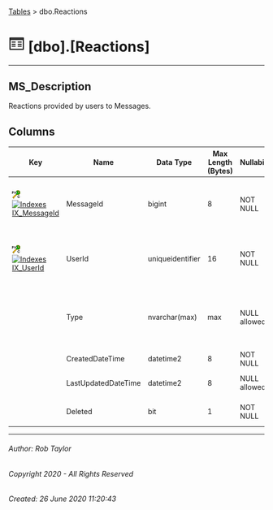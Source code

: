 #### 

[Tables](Tables.md) > dbo.Reactions

# ![Tables](../images/Table32.png) [dbo].[Reactions]

---

## <a name="#description"></a>MS_Description

Reactions provided by users to Messages.

## <a name="#columns"></a>Columns

| Key | Name | Data Type | Max Length (Bytes) | Nullability | Default | Description |
|---|---|---|---|---|---|---|
| [![Cluster Primary Key PK_dbo.Reactions: MessageId\UserId](../images/pkcluster.png)](#indexes)[![Indexes IX_MessageId](../../../Images/Index.png)](#indexes) | MessageId | bigint | 8 | NOT NULL |  | _Foreign Key to Id in dbo.Messages. The Id of the message reacted to._ |
| [![Cluster Primary Key PK_dbo.Reactions: MessageId\UserId](../images/pkcluster.png)](#indexes)[![Indexes IX_UserId](../../../Images/Index.png)](#indexes) | UserId | uniqueidentifier | 16 | NOT NULL |  | _Foreign Key to Id in dbo.Users. The User who made the reaction_ |
|  | Type | nvarchar(max) | max | NULL allowed |  | _The type of reaction.  Supported values are like, angry, sad, laugh, heart, surprised._ |
|  | CreatedDateTime | datetime2 | 8 | NOT NULL |  | _Timestamp of the reaction._ |
|  | LastUpdatedDateTime | datetime2 | 8 | NULL allowed |  | _The date the row was last updated._ |
|  | Deleted | bit | 1 | NOT NULL | ((0)) | _Whether this record is deleted._ |


---

###### Author:  Rob Taylor

###### Copyright 2020 - All Rights Reserved

###### Created: 26 June 2020 11:20:43

